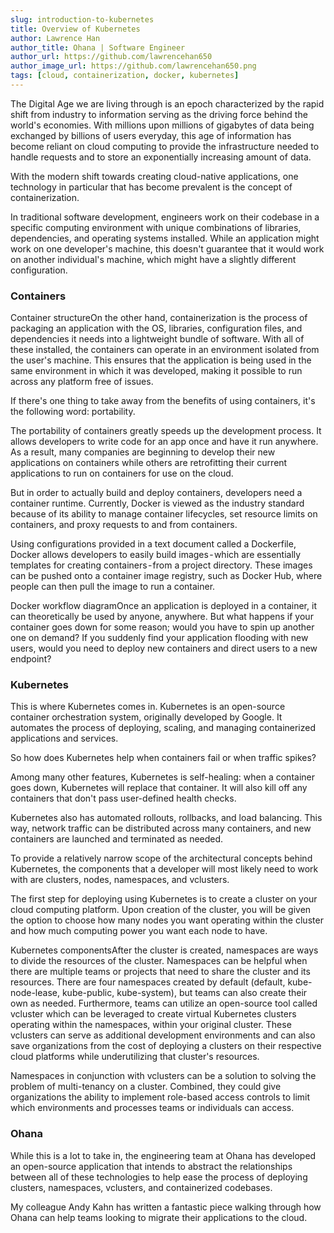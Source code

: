 ```yaml
---
slug: introduction-to-kubernetes
title: Overview of Kubernetes
author: Lawrence Han
author_title: Ohana | Software Engineer
author_url: https://github.com/lawrencehan650
author_image_url: https://github.com/lawrencehan650.png
tags: [cloud, containerization, docker, kubernetes]
---
```


The Digital Age we are living through is an epoch characterized by the rapid shift from industry to information serving as the driving force behind the world's economies. With millions upon millions of gigabytes of data being exchanged by billions of users everyday, this age of information has become reliant on cloud computing to provide the infrastructure needed to handle requests and to store an exponentially increasing amount of data.
<!--truncate-->

With the modern shift towards creating cloud-native applications, one technology in particular that has become prevalent is the concept of containerization.

In traditional software development, engineers work on their codebase in a specific computing environment with unique combinations of libraries, dependencies, and operating systems installed. While an application might work on one developer's machine, this doesn't guarantee that it would work on another individual's machine, which might have a slightly different configuration.

### Containers

Container structureOn the other hand, containerization is the process of packaging an application with the OS, libraries, configuration files, and dependencies it needs into a lightweight bundle of software. With all of these installed, the containers can operate in an environment isolated from the user's machine. This ensures that the application is being used in the same environment in which it was developed, making it possible to run across any platform free of issues.

If there's one thing to take away from the benefits of using containers, it's the following word: portability.

The portability of containers greatly speeds up the development process. It allows developers to write code for an app once and have it run anywhere. As a result, many companies are beginning to develop their new applications on containers while others are retrofitting their current applications to run on containers for use on the cloud.

But in order to actually build and deploy containers, developers need a container runtime. Currently, Docker is viewed as the industry standard because of its ability to manage container lifecycles, set resource limits on containers, and proxy requests to and from containers.

Using configurations provided in a text document called a Dockerfile, Docker allows developers to easily build images - which are essentially templates for creating containers - from a project directory. These images can be pushed onto a container image registry, such as Docker Hub, where people can then pull the image to run a container.

Docker workflow diagramOnce an application is deployed in a container, it can theoretically be used by anyone, anywhere. But what happens if your container goes down for some reason; would you have to spin up another one on demand? If you suddenly find your application flooding with new users, would you need to deploy new containers and direct users to a new endpoint?

### Kubernetes

This is where Kubernetes comes in. Kubernetes is an open-source container orchestration system, originally developed by Google. It automates the process of deploying, scaling, and managing containerized applications and services.

So how does Kubernetes help when containers fail or when traffic spikes?

Among many other features, Kubernetes is self-healing: when a container goes down, Kubernetes will replace that container. It will also kill off any containers that don't pass user-defined health checks.

Kubernetes also has automated rollouts, rollbacks, and load balancing. This way, network traffic can be distributed across many containers, and new containers are launched and terminated as needed.

To provide a relatively narrow scope of the architectural concepts behind Kubernetes, the components that a developer will most likely need to work with are clusters, nodes, namespaces, and vclusters.

The first step for deploying using Kubernetes is to create a cluster on your cloud computing platform. Upon creation of the cluster, you will be given the option to choose how many nodes you want operating within the cluster and how much computing power you want each node to have.

Kubernetes componentsAfter the cluster is created, namespaces are ways to divide the resources of the cluster. Namespaces can be helpful when there are multiple teams or projects that need to share the cluster and its resources. There are four namespaces created by default (default, kube-node-lease, kube-public, kube-system), but teams can also create their own as needed.
Furthermore, teams can utilize an open-source tool called vcluster which can be leveraged to create virtual Kubernetes clusters operating within the namespaces, within your original cluster. These vclusters can serve as additional development environments and can also save organizations from the cost of deploying a clusters on their respective cloud platforms while underutilizing that cluster's resources.

Namespaces in conjunction with vclusters can be a solution to solving the problem of multi-tenancy on a cluster. Combined, they could give organizations the ability to implement role-based access controls to limit which environments and processes teams or individuals can access.

### Ohana

While this is a lot to take in, the engineering team at Ohana has developed an open-source application that intends to abstract the relationships between all of these technologies to help ease the process of deploying clusters, namespaces, vclusters, and containerized codebases.

My colleague Andy Kahn has written a fantastic piece walking through how Ohana can help teams looking to migrate their applications to the cloud.